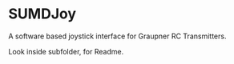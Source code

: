 # SUMDJoy
A software based joystick interface for Graupner RC Transmitters.

Look inside subfolder, for Readme.
